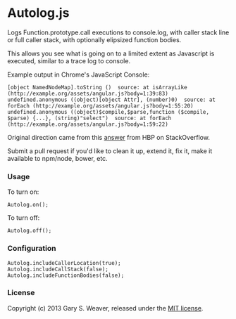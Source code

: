 Autolog.js
=====

Logs Function.prototype.call executions to console.log, with caller stack line or full caller stack, with optionally elipsized function bodies.

This allows you see what is going on to a limited extent as Javascript is executed, similar to a trace log to console.

Example output in Chrome's JavaScript Console:

    [object NamedNodeMap].toString ()  source: at isArrayLike (http://example.org/assets/angular.js?body=1:39:83) 
    undefined.anonymous ((object)[object Attr], (number)0)  source: at forEach (http://example.org/assets/angular.js?body=1:55:20)
    undefined.anonymous ((object)$compile,$parse,function ($compile, $parse) {...}, (string)"select")  source: at forEach (http://example.org/assets/angular.js?body=1:59:22)

Original direction came from this [answer][answer] from HBP on StackOverflow.

Submit a pull request if you'd like to clean it up, extend it, fix it, make it available to npm/node, bower, etc.

### Usage

To turn on:

    Autolog.on();

To turn off:

    Autolog.off();

### Configuration

    Autolog.includeCallerLocation(true);
    Autolog.includeCallStack(false);
    Autolog.includeFunctionBodies(false);

### License

Copyright (c) 2013 Gary S. Weaver, released under the [MIT license][lic].

[answer]: http://stackoverflow.com/a/5244434/178651
[lic]: http://github.com/garysweaver/autolog.js/blob/master/LICENSE
